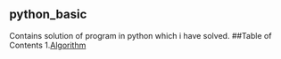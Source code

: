 ## python_basic
Contains solution of program in python which i have solved.
##Table of Contents
1.[Algorithm](https://github.com/Amandeepanmol/python_basic/tree/master/Algorithm)
